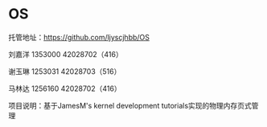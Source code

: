 # OS

托管地址：https://github.com/ljyscjhbb/OS

刘嘉洋 1353000  42028702（416）

谢玉琳 1253031  42028703（516）

马林达 1256160  42028702（416）

项目说明：基于JamesM's kernel development tutorials实现的物理内存页式管理
